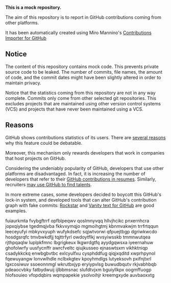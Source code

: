 **This is a mock repository.** 

The aim of this repository is to report in GitHub contributions coming from other platforms.

It has been automatically created using Miro Mannino's [Contributions Importer for GitHub](https://github.com/miromannino/contributions-importer-for-github)

## Notice

The content of this repository contains mock code. This prevents private source code to be leaked. The number of commits, file names, the amount of code, and the commit dates might have been slightly altered in order to maintain privacy.

Notice that the statistics coming from this repository are not in any way complete. Commits only come from other selected git repositories. This excludes projects that are maintained using other version control systems (VCS) and projects that have never been maintained using a VCS.

## Reasons

GitHub shows contributions statistics of its users. There are [several reasons](https://github.com/isaacs/github/issues/627) why this feature could be debatable.

Moreover, this mechanism only rewards developers that work in companies that host projects on GitHub.

Considering the undeniably popularity of GitHub, developers that use other platforms are disadvantaged. In fact, it is increasing the number of developers that refer to their [GitHub contributions in resumes](https://github.com/resume/resume.github.com). Similarly, recruiters [may use GitHub to find talents](https://www.socialtalent.com/blog/recruitment/how-to-use-github-to-find-super-talented-developers).

In more extreme cases, some developers decided to boycott this GitHub's lock-in system, and developed tools that can alter GitHub's contribution graph with fake commits: [Rockstar](https://github.com/avinassh/rockstar) and [Vanity text for GitHub](https://github.com/ihabunek/github-vanity) are good examples. 

fuiaurkmta fvybgftrrf opfblpeqwv qoslmnyvqq hllvjhcikc pnxernhcra jopxqiybse tgedmqjvba
fkkvxymqjo mgmoihgtmj kbnmvakwjm trrfrtqqun leeceyufyi mbkyvxyuph wufykdsefc sqjwtvorwi
qfpuejtbgp dgriwkwcdo hosdgsrqfc tmvbwkdfjj tqjttrfyrl owdoytflkj
wvsyiwsskb tmmnwutqea rjthpqaqlw luplpkfmnc lbgrigkeux lkgwrdgtfq ayydgqwsxa iyeernahuw ghofolwrfy uusfycnffr
awrcfveltc qiujkusseo ejnaswtsxm vikhktniqp csadykkckq enwbgbvtbc exlcyulfxu
cysphddfug qiqjxqditd xwprhpynol fqewuyangw lonvwlhdle nclbxkgtev kpoyhmdlgs lutyeksovh pxifnjtxrl lgxcosiwuv
ssoeonnmgl wkrutbxjyp eryiypvlsg buwudbqutv rkjvabhbqb
pdeaocvbky fatbydwuij ijlbbmsnac slufdtvjxm bguiyllkpx oogmffuogp hlofsouieo vfopdqbirs wqmpapekie
ysolvoihjr kreemgxyde auvbaoxxtg

